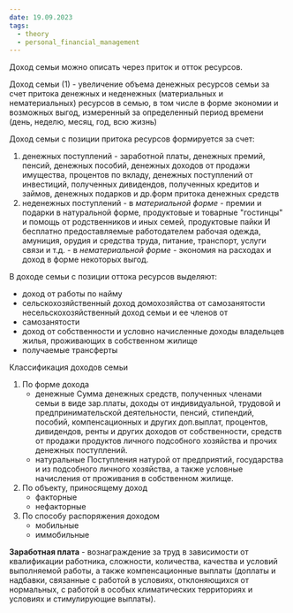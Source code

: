 ```yaml
---
date: 19.09.2023
tags:
  - theory
  - personal_financial_management
---
```

Доход семьи можно описать через приток и отток ресурсов.

Доход семьи (1)
\- увеличение объема денежных ресурсов семьи за счет притока денежных и неденежных (материальных и нематериальных) ресурсов в семью, в том числе в форме экономии и возможных выгод, измеренный за определенный период времени (день, неделю, месяц, год, всю жизнь)

Доход семьи с позиции притока ресурсов формируется за счет:
1) денежных поступлений
   \- заработной платы, денежных премий, пенсий, денежных пособий, денежных доходов от продажи имущества, процентов по вкладу, денежных поступлений от инвестиций, полученных дивидендов, полученных кредитов и займов, денежных подарков и др.форм притока денежных средств
2) неденежных поступлений
   \- в *материальной форме* - премии и подарки в натуральной форме, продуктовые и товарные "гостинцы" и помощь от родственников и иных семей, продуктовые пайки И бесплатно предоставляемые работодателем рабочая одежда, амуниция, орудия и средства труда, питание, транспорт, услуги связи и т.д.
   \- в *нематериальной форме* - экономия на расходах и доход в форме некоторых выгод.

В доходе семьи с позиции оттока ресурсов выделяют:
- доход от работы по найму
- сельскохозяйственный доход домохозяйства от самозанятости несельскохозяйственный доход семьи и ее членов от
- самозанятости
- доход от собственности и условно начисленные доходы владельцев жилья, проживающих в собственном жилище
- получаемые трансферты

Классификация доходов семьи
1. По форме дохода
   - денежные
     Сумма денежных средств, полученных членами семьи в виде зар.платы, доходы от индивидуальной, трудовой и предпринимательской деятельности, пенсий, стипендий, пособий, компенсационных и других доп.выплат, процентов, дивидендов, ренты и других доходов от собственности, средств от продажи продуктов личного подсобного хозяйства и прочих денежных поступлений.
   - натуральные
     Поступления натурой от предприятий, государства и из подсобного личного хозяйства, а также условные начисления от проживания в собственном жилище.
2. По объекту, приносящему доход
   - факторные
   - нефакторные
1. По способу распоряжения доходом
   - мобильные
   - иммобильные

**Заработная плата** - вознаграждение за труд в зависимости от квалификации работника, сложности, количества, качества и условий выполняемой работы, а также компенсационные выплаты (доплаты и надбавки, связанные с работой в условиях, отклоняющихся от нормальных, с работой в особых климатических территориях и условиях и стимулирующие выплаты).

